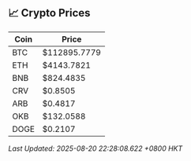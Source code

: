 ## 📈 Crypto Prices

| Coin | Price |
| ---- | ----- |
| BTC | $112895.7779 |
| ETH | $4143.7821 |
| BNB | $824.4835 |
| CRV | $0.8505 |
| ARB | $0.4817 |
| OKB | $132.0588 |
| DOGE | $0.2107 |

_Last Updated: 2025-08-20 22:28:08.622 +0800 HKT_